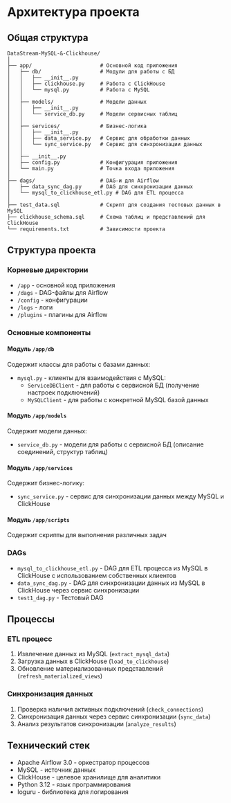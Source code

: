 # Архитектура проекта

## Общая структура
```
DataStream-MySQL-&-Clickhouse/
│
├── app/                      # Основной код приложения
│   ├── db/                   # Модули для работы с БД
│   │   ├── __init__.py
│   │   ├── clickhouse.py     # Работа с ClickHouse
│   │   └── mysql.py          # Работа с MySQL
│   │
│   ├── models/               # Модели данных
│   │   ├── __init__.py
│   │   └── service_db.py     # Модели сервисных таблиц
│   │
│   ├── services/             # Бизнес-логика 
│   │   ├── __init__.py
│   │   ├── data_service.py   # Сервис для обработки данных
│   │   └── sync_service.py   # Сервис для синхронизации данных
│   │
│   ├── __init__.py
│   ├── config.py             # Конфигурация приложения
│   └── main.py               # Точка входа приложения
│
├── dags/                     # DAG-и для Airflow
│   ├── data_sync_dag.py      # DAG для синхронизации данных
│   └── mysql_to_clickhouse_etl.py # DAG для ETL процесса
│
├── test_data.sql             # Скрипт для создания тестовых данных в MySQL
├── clickhouse_schema.sql     # Схема таблиц и представлений для ClickHouse
└── requirements.txt          # Зависимости проекта
```

## Структура проекта

### Корневые директории
- `/app` - основной код приложения
- `/dags` - DAG-файлы для Airflow
- `/config` - конфигурации
- `/logs` - логи
- `/plugins` - плагины для Airflow

### Основные компоненты

#### Модуль `/app/db`
Содержит классы для работы с базами данных:
- `mysql.py` - клиенты для взаимодействия с MySQL:
  - `ServiceDBClient` - для работы с сервисной БД (получение настроек подключений)
  - `MySQLClient` - для работы с конкретной MySQL базой данных

#### Модуль `/app/models`
Содержит модели данных:
- `service_db.py` - модели для работы с сервисной БД (описание соединений, структур таблиц)

#### Модуль `/app/services`
Содержит бизнес-логику:
- `sync_service.py` - сервис для синхронизации данных между MySQL и ClickHouse

#### Модуль `/app/scripts`
Содержит скрипты для выполнения различных задач

### DAGs
- `mysql_to_clickhouse_etl.py` - DAG для ETL процесса из MySQL в ClickHouse с использованием собственных клиентов
- `data_sync_dag.py` - DAG для синхронизации данных из MySQL в ClickHouse через сервис синхронизации
- `test1_dag.py` - Тестовый DAG

## Процессы

### ETL процесс
1. Извлечение данных из MySQL (`extract_mysql_data`)
2. Загрузка данных в ClickHouse (`load_to_clickhouse`)
3. Обновление материализованных представлений (`refresh_materialized_views`)

### Синхронизация данных
1. Проверка наличия активных подключений (`check_connections`)
2. Синхронизация данных через сервис синхронизации (`sync_data`)
3. Анализ результатов синхронизации (`analyze_results`)

## Технический стек
- Apache Airflow 3.0 - оркестратор процессов
- MySQL - источник данных
- ClickHouse - целевое хранилище для аналитики
- Python 3.12 - язык программирования
- loguru - библиотека для логирования